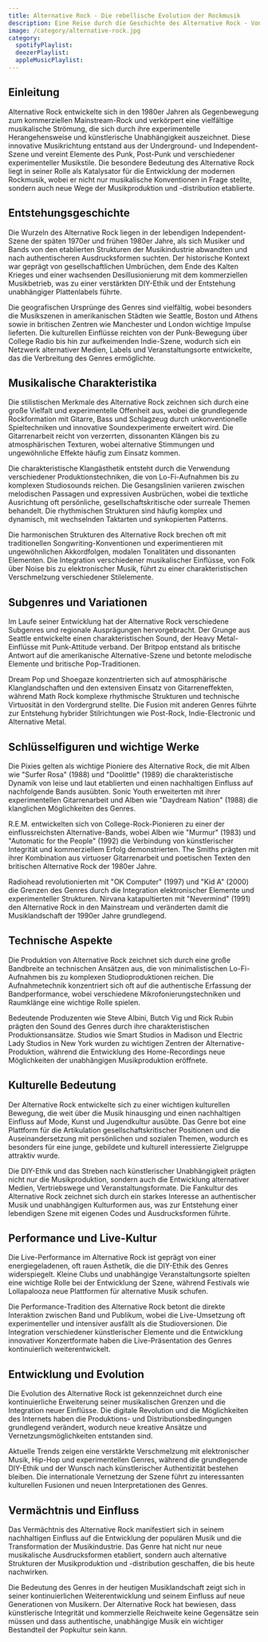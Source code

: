 ```yaml
---
title: Alternative Rock - Die rebellische Evolution der Rockmusik
description: Eine Reise durch die Geschichte des Alternative Rock - Von Underground-Bewegung zum kulturellen Phänomen
image: /category/alternative-rock.jpg
category:
  spotifyPlaylist: 
  deezerPlaylist: 
  appleMusicPlaylist: 
---
```


## Einleitung

Alternative Rock entwickelte sich in den 1980er Jahren als Gegenbewegung zum kommerziellen Mainstream-Rock und verkörpert eine vielfältige musikalische Strömung, die sich durch ihre experimentelle Herangehensweise und künstlerische Unabhängigkeit auszeichnet. Diese innovative Musikrichtung entstand aus der Underground- und Independent-Szene und vereint Elemente des Punk, Post-Punk und verschiedener experimenteller Musikstile. Die besondere Bedeutung des Alternative Rock liegt in seiner Rolle als Katalysator für die Entwicklung der modernen Rockmusik, wobei er nicht nur musikalische Konventionen in Frage stellte, sondern auch neue Wege der Musikproduktion und -distribution etablierte.

## Entstehungsgeschichte

Die Wurzeln des Alternative Rock liegen in der lebendigen Independent-Szene der späten 1970er und frühen 1980er Jahre, als sich Musiker und Bands von den etablierten Strukturen der Musikindustrie abwandten und nach authentischeren Ausdrucksformen suchten. Der historische Kontext war geprägt von gesellschaftlichen Umbrüchen, dem Ende des Kalten Krieges und einer wachsenden Desillusionierung mit dem kommerziellen Musikbetrieb, was zu einer verstärkten DIY-Ethik und der Entstehung unabhängiger Plattenlabels führte.

Die geografischen Ursprünge des Genres sind vielfältig, wobei besonders die Musikszenen in amerikanischen Städten wie Seattle, Boston und Athens sowie in britischen Zentren wie Manchester und London wichtige Impulse lieferten. Die kulturellen Einflüsse reichten von der Punk-Bewegung über College Radio bis hin zur aufkeimenden Indie-Szene, wodurch sich ein Netzwerk alternativer Medien, Labels und Veranstaltungsorte entwickelte, das die Verbreitung des Genres ermöglichte.

## Musikalische Charakteristika

Die stilistischen Merkmale des Alternative Rock zeichnen sich durch eine große Vielfalt und experimentelle Offenheit aus, wobei die grundlegende Rockformation mit Gitarre, Bass und Schlagzeug durch unkonventionelle Spieltechniken und innovative Soundexperimente erweitert wird. Die Gitarrenarbeit reicht von verzerrten, dissonanten Klängen bis zu atmosphärischen Texturen, wobei alternative Stimmungen und ungewöhnliche Effekte häufig zum Einsatz kommen.

Die charakteristische Klangästhetik entsteht durch die Verwendung verschiedener Produktionstechniken, die von Lo-Fi-Aufnahmen bis zu komplexen Studiosounds reichen. Die Gesangslinien variieren zwischen melodischen Passagen und expressiven Ausbrüchen, wobei die textliche Ausrichtung oft persönliche, gesellschaftskritische oder surreale Themen behandelt. Die rhythmischen Strukturen sind häufig komplex und dynamisch, mit wechselnden Taktarten und synkopierten Patterns.

Die harmonischen Strukturen des Alternative Rock brechen oft mit traditionellen Songwriting-Konventionen und experimentieren mit ungewöhnlichen Akkordfolgen, modalen Tonalitäten und dissonanten Elementen. Die Integration verschiedener musikalischer Einflüsse, von Folk über Noise bis zu elektronischer Musik, führt zu einer charakteristischen Verschmelzung verschiedener Stilelemente.

## Subgenres und Variationen

Im Laufe seiner Entwicklung hat der Alternative Rock verschiedene Subgenres und regionale Ausprägungen hervorgebracht. Der Grunge aus Seattle entwickelte einen charakteristischen Sound, der Heavy Metal-Einflüsse mit Punk-Attitude verband. Der Britpop entstand als britische Antwort auf die amerikanische Alternative-Szene und betonte melodische Elemente und britische Pop-Traditionen.

Dream Pop und Shoegaze konzentrierten sich auf atmosphärische Klanglandschaften und den extensiven Einsatz von Gitarreneffekten, während Math Rock komplexe rhythmische Strukturen und technische Virtuosität in den Vordergrund stellte. Die Fusion mit anderen Genres führte zur Entstehung hybrider Stilrichtungen wie Post-Rock, Indie-Electronic und Alternative Metal.

## Schlüsselfiguren und wichtige Werke

Die Pixies gelten als wichtige Pioniere des Alternative Rock, die mit Alben wie "Surfer Rosa" (1988) und "Doolittle" (1989) die charakteristische Dynamik von leise und laut etablierten und einen nachhaltigen Einfluss auf nachfolgende Bands ausübten. Sonic Youth erweiterten mit ihrer experimentellen Gitarrenarbeit und Alben wie "Daydream Nation" (1988) die klanglichen Möglichkeiten des Genres.

R.E.M. entwickelten sich von College-Rock-Pionieren zu einer der einflussreichsten Alternative-Bands, wobei Alben wie "Murmur" (1983) und "Automatic for the People" (1992) die Verbindung von künstlerischer Integrität und kommerziellem Erfolg demonstrierten. The Smiths prägten mit ihrer Kombination aus virtuoser Gitarrenarbeit und poetischen Texten den britischen Alternative Rock der 1980er Jahre.

Radiohead revolutionierten mit "OK Computer" (1997) und "Kid A" (2000) die Grenzen des Genres durch die Integration elektronischer Elemente und experimenteller Strukturen. Nirvana katapultierten mit "Nevermind" (1991) den Alternative Rock in den Mainstream und veränderten damit die Musiklandschaft der 1990er Jahre grundlegend.

## Technische Aspekte

Die Produktion von Alternative Rock zeichnet sich durch eine große Bandbreite an technischen Ansätzen aus, die von minimalistischen Lo-Fi-Aufnahmen bis zu komplexen Studioproduktionen reichen. Die Aufnahmetechnik konzentriert sich oft auf die authentische Erfassung der Bandperformance, wobei verschiedene Mikrofonierungstechniken und Raumklänge eine wichtige Rolle spielen.

Bedeutende Produzenten wie Steve Albini, Butch Vig und Rick Rubin prägten den Sound des Genres durch ihre charakteristischen Produktionsansätze. Studios wie Smart Studios in Madison und Electric Lady Studios in New York wurden zu wichtigen Zentren der Alternative-Produktion, während die Entwicklung des Home-Recordings neue Möglichkeiten der unabhängigen Musikproduktion eröffnete.

## Kulturelle Bedeutung

Der Alternative Rock entwickelte sich zu einer wichtigen kulturellen Bewegung, die weit über die Musik hinausging und einen nachhaltigen Einfluss auf Mode, Kunst und Jugendkultur ausübte. Das Genre bot eine Plattform für die Artikulation gesellschaftskritischer Positionen und die Auseinandersetzung mit persönlichen und sozialen Themen, wodurch es besonders für eine junge, gebildete und kulturell interessierte Zielgruppe attraktiv wurde.

Die DIY-Ethik und das Streben nach künstlerischer Unabhängigkeit prägten nicht nur die Musikproduktion, sondern auch die Entwicklung alternativer Medien, Vertriebswege und Veranstaltungsformate. Die Fankultur des Alternative Rock zeichnet sich durch ein starkes Interesse an authentischer Musik und unabhängigen Kulturformen aus, was zur Entstehung einer lebendigen Szene mit eigenen Codes und Ausdrucksformen führte.

## Performance und Live-Kultur

Die Live-Performance im Alternative Rock ist geprägt von einer energiegeladenen, oft rauen Ästhetik, die die DIY-Ethik des Genres widerspiegelt. Kleine Clubs und unabhängige Veranstaltungsorte spielten eine wichtige Rolle bei der Entwicklung der Szene, während Festivals wie Lollapalooza neue Plattformen für alternative Musik schufen.

Die Performance-Tradition des Alternative Rock betont die direkte Interaktion zwischen Band und Publikum, wobei die Live-Umsetzung oft experimenteller und intensiver ausfällt als die Studioversionen. Die Integration verschiedener künstlerischer Elemente und die Entwicklung innovativer Konzertformate haben die Live-Präsentation des Genres kontinuierlich weiterentwickelt.

## Entwicklung und Evolution

Die Evolution des Alternative Rock ist gekennzeichnet durch eine kontinuierliche Erweiterung seiner musikalischen Grenzen und die Integration neuer Einflüsse. Die digitale Revolution und die Möglichkeiten des Internets haben die Produktions- und Distributionsbedingungen grundlegend verändert, wodurch neue kreative Ansätze und Vernetzungsmöglichkeiten entstanden sind.

Aktuelle Trends zeigen eine verstärkte Verschmelzung mit elektronischer Musik, Hip-Hop und experimentellen Genres, während die grundlegende DIY-Ethik und der Wunsch nach künstlerischer Authentizität bestehen bleiben. Die internationale Vernetzung der Szene führt zu interessanten kulturellen Fusionen und neuen Interpretationen des Genres.

## Vermächtnis und Einfluss

Das Vermächtnis des Alternative Rock manifestiert sich in seinem nachhaltigen Einfluss auf die Entwicklung der populären Musik und die Transformation der Musikindustrie. Das Genre hat nicht nur neue musikalische Ausdrucksformen etabliert, sondern auch alternative Strukturen der Musikproduktion und -distribution geschaffen, die bis heute nachwirken.

Die Bedeutung des Genres in der heutigen Musiklandschaft zeigt sich in seiner kontinuierlichen Weiterentwicklung und seinem Einfluss auf neue Generationen von Musikern. Der Alternative Rock hat bewiesen, dass künstlerische Integrität und kommerzielle Reichweite keine Gegensätze sein müssen und dass authentische, unabhängige Musik ein wichtiger Bestandteil der Popkultur sein kann.
